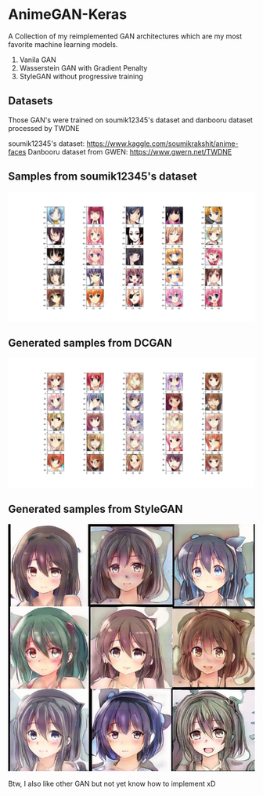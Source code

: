 # AnimeGAN-Keras
A Collection of my reimplemented GAN architectures which are my most favorite machine learning models.

1. Vanila GAN
2. Wasserstein GAN with Gradient Penalty
3. StyleGAN without progressive training

## Datasets

Those GAN's were trained on soumik12345's dataset and danbooru dataset processed by TWDNE

soumik12345's dataset: https://www.kaggle.com/soumikrakshit/anime-faces
Danbooru dataset from GWEN: https://www.gwern.net/TWDNE

## Samples from soumik12345's dataset
![Training_Sample](Training_Samples.jpg)

## Generated samples from DCGAN
![DCGAN_Preview](DCGANPreview.jpg)

## Generated samples from StyleGAN
![StyleGAN_Preview](StyleGANPreview.jpg)


Btw, I also like other GAN but not yet know how to implement xD
